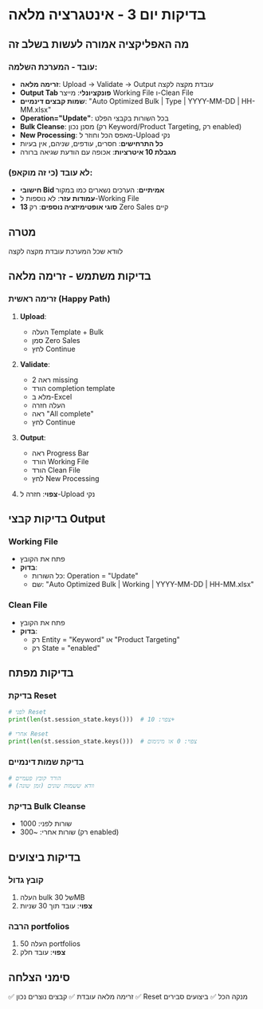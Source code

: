# בדיקות יום 3 - אינטגרציה מלאה

## מה האפליקציה אמורה לעשות בשלב זה

### עובד - המערכת השלמה:
- **זרימה מלאה**: Upload → Validate → Output עובדת מקצה לקצה
- **Output Tab פונקציונלי**: מייצר Working File ו-Clean File
- **שמות קבצים דינמיים**: "Auto Optimized Bulk | Type | YYYY-MM-DD | HH-MM.xlsx"
- **Operation="Update"**: בכל השורות בקבצי הפלט
- **Bulk Cleanse**: מסנן נכון (רק Keyword/Product Targeting, רק enabled)
- **New Processing**: מאפס הכל וחוזר ל-Upload נקי
- **כל התרחישים**: חסרים, עודפים, שניהם, אין בעיות
- **מגבלת 10 איטרציות**: אכופה עם הודעת שגיאה ברורה

### לא עובד (כי זה מוקאפ):
- **חישובי Bid אמיתיים**: הערכים נשארים כמו במקור
- **עמודות עזר**: לא נוספות ל-Working File
- **13 סוגי אופטימיזציה נוספים**: רק Zero Sales קיים

## מטרה
לוודא שכל המערכת עובדת מקצה לקצה

## בדיקות משתמש - זרימה מלאה

### זרימה ראשית (Happy Path)
1. **Upload**:
   - העלה Template + Bulk
   - סמן Zero Sales
   - לחץ Continue

2. **Validate**:
   - ראה 2 missing
   - הורד completion template
   - מלא ב-Excel
   - העלה חזרה
   - ראה "All complete"
   - לחץ Continue

3. **Output**:
   - ראה Progress Bar
   - הורד Working File
   - הורד Clean File
   - לחץ New Processing

4. **צפוי**: חזרה ל-Upload נקי

## בדיקות קבצי Output

### Working File
- פתח את הקובץ
- **בדוק**:
  - כל השורות: Operation = "Update"
  - שם: "Auto Optimized Bulk | Working | YYYY-MM-DD | HH-MM.xlsx"

### Clean File
- פתח את הקובץ
- **בדוק**:
  - רק Entity = "Keyword" או "Product Targeting"
  - רק State = "enabled"

## בדיקות מפתח

### בדיקת Reset
```python
# לפני Reset
print(len(st.session_state.keys()))  # צפוי: 10+

# אחרי Reset
print(len(st.session_state.keys()))  # צפוי: 0 או מינימום
```

### בדיקת שמות דינמיים
```bash
# הורד קובץ פעמיים
# וודא ששמות שונים (זמן שונה)
```

### בדיקת Bulk Cleanse
- שורות לפני: 1000
- שורות אחרי: ~300 (רק enabled)

## בדיקות ביצועים

### קובץ גדול
1. העלה bulk של 30MB
2. **צפוי**: עובד תוך 30 שניות

### הרבה portfolios
1. העלה 50 portfolios
2. **צפוי**: עובד חלק

## סימני הצלחה
✅ זרימה מלאה עובדת
✅ קבצים נוצרים נכון
✅ Reset מנקה הכל
✅ ביצועים סבירים